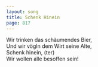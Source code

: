 ```yaml
---
layout: song
title: Schenk Hinein
page: 817
---
```


Wir trinken das schäumendes Bier,  
Und wir vögln dem Wirt seine Alte,  
Schenk hinein, (ter)  
Wir wollen alle besoffen sein!  
